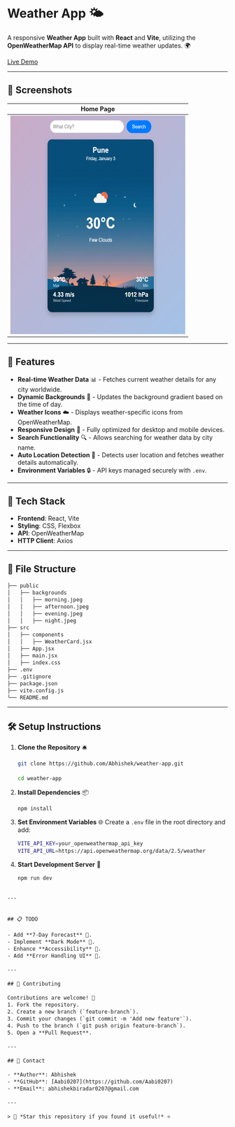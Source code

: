 # Weather App 🌤️

A responsive **Weather App** built with **React** and **Vite**, utilizing the **OpenWeatherMap API** to display real-time weather updates. 🌍

[Live Demo](https://weather-app-gamma-orcin-90.vercel.app/)

---


## 📸 Screenshots

| Home Page                        |
|-----------------------------------|
| <img src="public/screenshot.png" alt="Weather App" width="400" height="500"> |

---

## 🌟 Features

- **Real-time Weather Data** 📊 - Fetches current weather details for any city worldwide.
- **Dynamic Backgrounds** 🎨 - Updates the background gradient based on the time of day.
- **Weather Icons** ☁️ - Displays weather-specific icons from OpenWeatherMap.
- **Responsive Design** 📱 - Fully optimized for desktop and mobile devices.
- **Search Functionality** 🔍 - Allows searching for weather data by city name.
- **Auto Location Detection** 📍 - Detects user location and fetches weather details automatically.
- **Environment Variables** 🔒 - API keys managed securely with `.env`.

---

## 🚀 Tech Stack

- **Frontend**: React, Vite
- **Styling**: CSS, Flexbox
- **API**: OpenWeatherMap
- **HTTP Client**: Axios

---

## 📂 File Structure

```
├── public
│   ├── backgrounds
│   │   ├── morning.jpeg
│   │   ├── afternoon.jpeg
│   │   ├── evening.jpeg
│   │   ├── night.jpeg
├── src
│   ├── components
│   │   ├── WeatherCard.jsx
│   ├── App.jsx
│   ├── main.jsx
│   ├── index.css
├── .env
├── .gitignore
├── package.json
├── vite.config.js
└── README.md
```

---

## 🛠️ Setup Instructions

1. **Clone the Repository** 🛎️
   ```bash
   git clone https://github.com/Abhishek/weather-app.git
   
   cd weather-app
   ```

2. **Install Dependencies** 📦
   ```bash
   npm install
   ```

3. **Set Environment Variables** 🌐
   Create a `.env` file in the root directory and add:
   ```bash
   VITE_API_KEY=your_openweathermap_api_key
   VITE_API_URL=https://api.openweathermap.org/data/2.5/weather
   ```

4. **Start Development Server** 🚀
   ```bash
   npm run dev
   ```

 ```

---


## 📋 TODO

- Add **7-Day Forecast** 📅.
- Implement **Dark Mode** 🌙.
- Enhance **Accessibility** 🦾.
- Add **Error Handling UI** 🚧.

---

## 🤝 Contributing

Contributions are welcome! 🎉
1. Fork the repository.
2. Create a new branch (`feature-branch`).
3. Commit your changes (`git commit -m 'Add new feature'`).
4. Push to the branch (`git push origin feature-branch`).
5. Open a **Pull Request**.

---

## 📧 Contact

- **Author**: Abhishek
- **GitHub**: [Aabi0207](https://github.com/Aabi0207)
- **Email**: abhishekbiradar0207@gmail.com

---

> 🌟 *Star this repository if you found it useful!* ⭐

